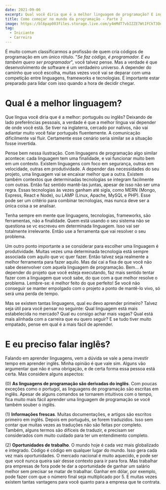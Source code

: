 ```yaml
---
date: 2021-09-06
excerpt: Qual você diria que é a melhor linguagem de programação? E inglês? Precisa saber? Vem descobrir!
title: Como começar no mundo da programação - Parte 2
image: https://bl6pap003files.storage.live.com/y4mMdT7vbIZZE7WtIFCkT3Ou4zXSa5A5zGoPpE4PGNapNkeYnxUl3S3zJk7ncE5PMYDcynUiMuEqLWCm-vDu2yDDzK_sj7vPCobYe_KVRxXFHv_tCRgeLDqJEhbgcpdy_RdPaERFaZ9nGcimTbT_EFowhika_xj5BLYpRSz1AEBPu_TtZkWlpCGU-MUayVj6HmU?width=1920&height=1080&cropmode=none
tag:
  - Iniciante
  - Carreira
---
```


É muito comum classificarmos a profissão de quem cria códigos de programação em um único rótulo. "_Se faz código, é programador. E eu também quero ser programador_", você talvez pense. Mas a verdade é que desenvolvimento de software é um verdadeiro universo. A depender do caminho que você escolha, muitas vezes você vai se deparar com uma competição entre linguagens, frameworks e tecnologias. É importante estar preparado para lidar com isso quando a hora de decidir chegar.

# Qual é a melhor linguagem?

Que língua você diria que é a melhor: português ou inglês? Deixando de lado preferências pessoais, a verdade é que a melhor língua vai depender de onde você está. Se tiver na inglaterra, cercado por nativos, não vai adiantar muito você falar português fluentemente. A comunicação dificilmente vai fluir. Certamente esse cenário seria similar se a situação fosse invertida.

Pense bem nessa ilustração. Com linguagens de programação algo similar acontece: cada linguagem tem uma finalidade, e vai funcionar muito bem em um contexto. Existem linguagens com foco em segurança, outras em velocidade, outras em produtividade. A depender das necessidades do seu projeto, uma linguagem vai se encaixar melhor que a outra. Existem também contextos que determinadas tecnologias se integram facilmente com outras. Então faz sentido mantê-las juntas, apesar de isso não ser uma regra. Essas tecnologias às vezes ganham até sigla, como MERN (Mongo, Express, React e Node), ou LAMP (Linux, Apache, MySQL e PHP). Esse pode ser um critério para combinar tecnologias, mas nunca deve ser a única coisa a se analisar.

Tenha sempre em mente que linguagens, tecnologias, frameworks, são ferramentas, não a finalidade. Quem está usando o seu sistema não se questiona se vc escreveu em determinada linguagem. Isso vai ser totalmente irrelevante. Então use a ferramenta que vai resolver o seu problema.

Um outro ponto importante a se considerar para escolher uma linguagem é produtividade. Muitas vezes uma determinada tecnologia está sempre associada com aquilo que vc quer fazer. Então talvez seja realmente a melhor ferramenta para fazer aquilo. Mas daí cai a fixa de que você não sabe desenvolver com aquela linguagem de programação. Bem... A depender do projeto que você esteja executando, faz mais sentido tentar fazer com a linguagem que você sabe, do que com a que melhor resolve o problema. Lembre-se: é melhor feito do que perfeito! Se você não conseguir se manter empolgado com o projeto a ponto de mantê-lo vivo, só será uma perda de tempo.

Mas se existem tantas linguagens, qual eu devo aprender primeiro? Talvez seja útil para você pensar no seguinte: Qual linguagem está mais estabelecida no mercado? Qual eu consigo achar mais vagas? Qual está mais alinhada com a carreira que eu quero seguir? E se tudo tiver muito empatado, pense em qual é a mais fácil de aprender.

# E eu preciso falar inglês?

Falando em aprender linguagens, vem a dúvida se vale a pena investir tempo em aprender inglês. Minha opinião é que vale sim. Alguns vão argumentar que não é uma obrigação, e de certa forma essa pessoa está certa. Mas considere alguns aspectos:

(0) **As linguagens de programação são derivadas do inglês**. Com poucas exceções como o portugol, as linguagens de programação são escritas em inglês. Apesar de alguns comandos se tornarem intuitivos com o tempo, fica muito mais fácil aprender uma linguagem de programação se você também souber o inglês.

(1) **Informações frescas**. Muitas documentações, e artigos são escritos primeiro em inglês. Depois em português, se forem traduzidos. Isso sem contar que muitas vezes as traduções não são feitas por completo. Também, alguns termos são difíceis de traduzir, e precisam ser considerados com muito cuidado para ter um entendimento completo.

(2) **Oportunidades de trabalho**. O mundo hoje é cada vez mais globalizado e integrado. Código é código em qualquer lugar do mundo. Isso gera cada vez mais oportunidades. O mercado nacional é muito aquecido, e pode ser que você nunca queira sair desse contexto para ir para fora. Mas trabalhar pra empresas de fora pode te dar a oportunidade de ganhar um salário melhor sem precisar se matar de trabalhar. Ganhar em dólar, por exemplo, pode fazer com que o número final seja multiplicado por 5. E muitas vezes existem tantas vantagens para você quanto para a empresa que te contrata.

